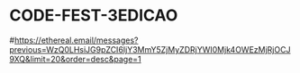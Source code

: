 # CODE-FEST-3EDICAO
#https://ethereal.email/messages?previous=WzQ0LHsiJG9pZCI6IjY3MmY5ZjMyZDRjYWI0Mjk4OWEzMjRjOCJ9XQ&limit=20&order=desc&page=1
